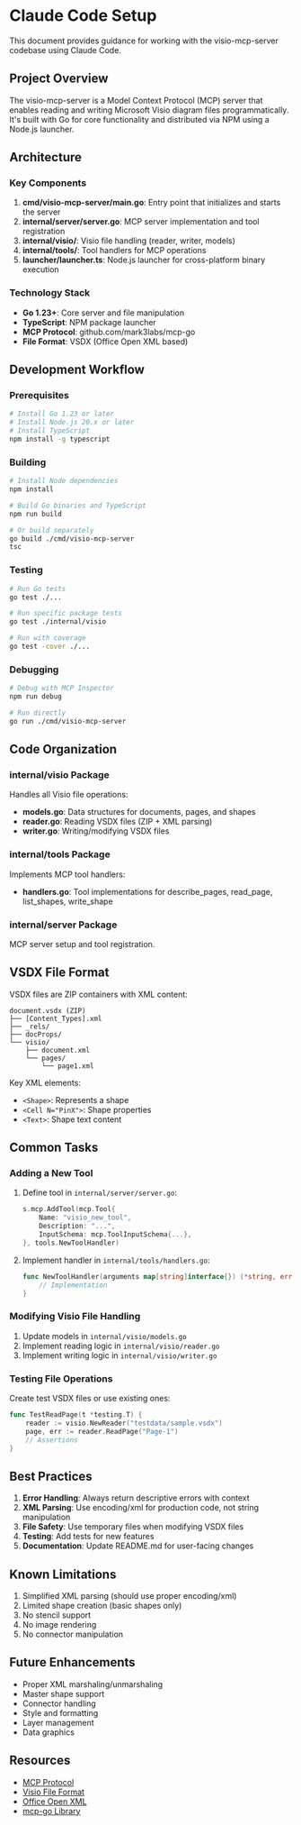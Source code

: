 # Claude Code Setup

This document provides guidance for working with the visio-mcp-server codebase using Claude Code.

## Project Overview

The visio-mcp-server is a Model Context Protocol (MCP) server that enables reading and writing Microsoft Visio diagram files programmatically. It's built with Go for core functionality and distributed via NPM using a Node.js launcher.

## Architecture

### Key Components

1. **cmd/visio-mcp-server/main.go**: Entry point that initializes and starts the server
2. **internal/server/server.go**: MCP server implementation and tool registration
3. **internal/visio/**: Visio file handling (reader, writer, models)
4. **internal/tools/**: Tool handlers for MCP operations
5. **launcher/launcher.ts**: Node.js launcher for cross-platform binary execution

### Technology Stack

- **Go 1.23+**: Core server and file manipulation
- **TypeScript**: NPM package launcher
- **MCP Protocol**: github.com/mark3labs/mcp-go
- **File Format**: VSDX (Office Open XML based)

## Development Workflow

### Prerequisites

```bash
# Install Go 1.23 or later
# Install Node.js 20.x or later
# Install TypeScript
npm install -g typescript
```

### Building

```bash
# Install Node dependencies
npm install

# Build Go binaries and TypeScript
npm run build

# Or build separately
go build ./cmd/visio-mcp-server
tsc
```

### Testing

```bash
# Run Go tests
go test ./...

# Run specific package tests
go test ./internal/visio

# Run with coverage
go test -cover ./...
```

### Debugging

```bash
# Debug with MCP Inspector
npm run debug

# Run directly
go run ./cmd/visio-mcp-server
```

## Code Organization

### internal/visio Package

Handles all Visio file operations:

- **models.go**: Data structures for documents, pages, and shapes
- **reader.go**: Reading VSDX files (ZIP + XML parsing)
- **writer.go**: Writing/modifying VSDX files

### internal/tools Package

Implements MCP tool handlers:

- **handlers.go**: Tool implementations for describe_pages, read_page, list_shapes, write_shape

### internal/server Package

MCP server setup and tool registration.

## VSDX File Format

VSDX files are ZIP containers with XML content:

```
document.vsdx (ZIP)
├── [Content_Types].xml
├── _rels/
├── docProps/
└── visio/
    ├── document.xml
    └── pages/
        └── page1.xml
```

Key XML elements:
- `<Shape>`: Represents a shape
- `<Cell N="PinX">`: Shape properties
- `<Text>`: Shape text content

## Common Tasks

### Adding a New Tool

1. Define tool in `internal/server/server.go`:
   ```go
   s.mcp.AddTool(mcp.Tool{
       Name: "visio_new_tool",
       Description: "...",
       InputSchema: mcp.ToolInputSchema{...},
   }, tools.NewToolHandler)
   ```

2. Implement handler in `internal/tools/handlers.go`:
   ```go
   func NewToolHandler(arguments map[string]interface{}) (*string, error) {
       // Implementation
   }
   ```

### Modifying Visio File Handling

1. Update models in `internal/visio/models.go`
2. Implement reading logic in `internal/visio/reader.go`
3. Implement writing logic in `internal/visio/writer.go`

### Testing File Operations

Create test VSDX files or use existing ones:

```go
func TestReadPage(t *testing.T) {
    reader := visio.NewReader("testdata/sample.vsdx")
    page, err := reader.ReadPage("Page-1")
    // Assertions
}
```

## Best Practices

1. **Error Handling**: Always return descriptive errors with context
2. **XML Parsing**: Use encoding/xml for production code, not string manipulation
3. **File Safety**: Use temporary files when modifying VSDX files
4. **Testing**: Add tests for new features
5. **Documentation**: Update README.md for user-facing changes

## Known Limitations

1. Simplified XML parsing (should use proper encoding/xml)
2. Limited shape creation (basic shapes only)
3. No stencil support
4. No image rendering
5. No connector manipulation

## Future Enhancements

- Proper XML marshaling/unmarshaling
- Master shape support
- Connector handling
- Style and formatting
- Layer management
- Data graphics

## Resources

- [MCP Protocol](https://modelcontextprotocol.io/)
- [Visio File Format](https://learn.microsoft.com/en-us/office/client-developer/visio/introduction-to-the-visio-file-formatvsdx)
- [Office Open XML](https://learn.microsoft.com/en-us/office/open-xml/open-xml-sdk)
- [mcp-go Library](https://github.com/mark3labs/mcp-go)
